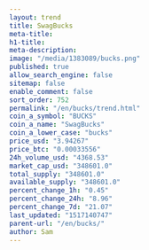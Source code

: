 ```yaml
---
layout: trend
title: SwagBucks
meta-title: 
h1-title: 
meta-description: 
image: "/media/1383089/bucks.png"
published: true
allow_search_engine: false
sitemap: false
enable_comment: false
sort_order: 752
permalink: "/en/bucks/trend.html"
coin_a_symbol: "BUCKS"
coin_a_name: "SwagBucks"
coin_a_lower_case: "bucks"
price_usd: "3.94267"
price_btc: "0.00033556"
24h_volume_usd: "4368.53"
market_cap_usd: "348601.0"
total_supply: "348601.0"
available_supply: "348601.0"
percent_change_1h: "0.45"
percent_change_24h: "8.96"
percent_change_7d: "21.07"
last_updated: "1517140747"
parent-url: "/en/bucks/"
author: Sam
---
```


